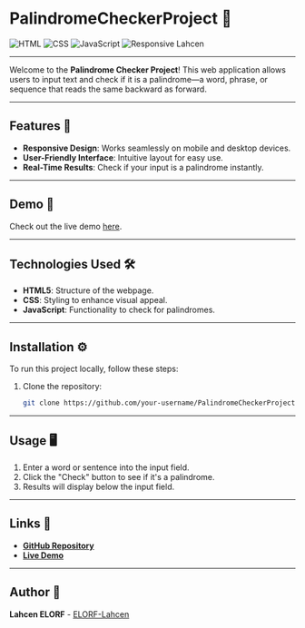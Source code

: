 # PalindromeCheckerProject 🧩

![HTML](https://img.shields.io/badge/HTML-5-orange.svg) ![CSS](https://img.shields.io/badge/CSS-3-blue.svg) ![JavaScript](https://img.shields.io/badge/JavaScript-ES6-yellow.svg) ![Responsive](https://img.shields.io/badge/Responsive-Design-green.svg) Lahcen

---

Welcome to the **Palindrome Checker Project**! This web application allows users to input text and check if it is a palindrome—a word, phrase, or sequence that reads the same backward as forward.

---

## Features 🌟
- **Responsive Design**: Works seamlessly on mobile and desktop devices.
- **User-Friendly Interface**: Intuitive layout for easy use.
- **Real-Time Results**: Check if your input is a palindrome instantly.

---

## Demo 🎥
Check out the live demo [here](https://elorf-lahcen.github.io/PalindromeCheckerProject/).

---

## Technologies Used 🛠️
- **HTML5**: Structure of the webpage.
- **CSS**: Styling to enhance visual appeal.
- **JavaScript**: Functionality to check for palindromes.

---

## Installation ⚙️
To run this project locally, follow these steps:

1. Clone the repository:
   ```bash
   git clone https://github.com/your-username/PalindromeCheckerProject.git
   ```

---

## Usage 🖥️
1. Enter a word or sentence into the input field.
2. Click the "Check" button to see if it's a palindrome.
3. Results will display below the input field.

---

## Links 🔗
- **[GitHub Repository](https://github.com/ELORF-Lahcen/PalindromeCheckerProject)**
- **[Live Demo](https://elorf-lahcen.github.io/PalindromeCheckerProject/)**

---

## Author 👤
**Lahcen ELORF** - [ELORF-Lahcen](https://github.com/ELORF-Lahcen)

